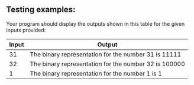 ## Testing examples:

Your program should display the outputs shown in this table for the given
inputs provided:

| Input | Output                                                |
|-------|-------------------------------------------------------|
| 31    | The binary representation for the number 31 is 11111  |
| 32    | The binary representation for the number 32 is 100000 |
| 1     | The binary representation for the number 1 is 1       |

